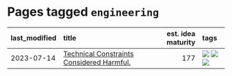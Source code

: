 # Pages tagged `engineering`

|last_modified|title|est. idea maturity|tags
|:---|:---|---:|:---|
|2023-07-14|[Technical Constraints Considered Harmful.](../constraints_considered_hazardous.md)|177|[![](https://img.shields.io/badge/tag-best_practices-587798)](../tags/best_practices.md) [![](https://img.shields.io/badge/tag-engineering-2c91b4)](../tags/engineering.md) [![](https://img.shields.io/badge/tag-publication-ea1833)](../tags/publication.md)|